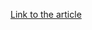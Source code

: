 [Link to the article](https://blog.yoroi.company/research/unveiling-jsoutprox-a-new-enterprise-grade-implant/)
